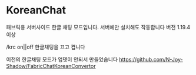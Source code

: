 # KoreanChat

패브릭용 서버사이드 한글 채팅 모드입니다.
서버에만 설치해도 작동합니다
버전 1.19.4이상

/krc on||off 한글채팅을 끄고 켭니다

이전의 한글채팅 모드가 업뎃이 안되서 만들었습니다
https://github.com/N-Joy-Shadow/FabricChatKoreanConvertor

